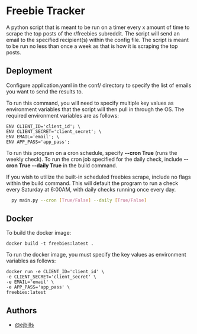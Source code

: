 
# Freebie Tracker

A python script that is meant to be run on a timer every x amount of time to scrape the top posts of the r/freebies subreddit. The script will send an email to the specified recipient(s) within the config file. The script is meant to be run no less than once a week as that is how it is scraping the top posts.

## Deployment

Configure application.yaml in the conf/ directory to specify the list of emails you want to send the results to.

To run this command, you will need to specify multiple key values as environment variables that the script will then pull in through the OS.
The required environment variables are as follows:
```shell
ENV CLIENT_ID='client_id'; \
ENV CLIENT_SECRET='client_secret'; \
ENV EMAIL='email'; \
ENV APP_PASS='app_pass'; 
```

To run this program on a cron schedule, specify **--cron True** (runs the weekly check). To run the cron job specified for the daily check, include **--cron True --daily True** in the build command.

If you wish to utilize the built-in scheduled freebies scrape, include no flags within the build command. This will default the program to run a check every Saturday at 6:00AM, with daily checks running once every day.

```bash
  py main.py --cron [True/False] --daily [True/False]
```

## Docker
To build the docker image:
```shell
docker build -t freebies:latest . 
```

To run the docker image, you must specify the key values as environment variables as follows:
```shell
docker run -e CLIENT_ID='client_id' \
-e CLIENT_SECRET='client_secret' \
-e EMAIL='email' \
-e APP_PASS='app_pass' \
freebies:latest
```

## Authors

- [@ejbills](https://github.com/ejbills)

